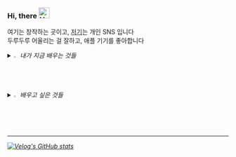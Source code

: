 ### Hi, there <img src="https://raw.githubusercontent.com/Tarikul-Islam-Anik/Animated-Fluent-Emojis/master/Emojis/Hand%20gestures/Hand%20with%20Fingers%20Splayed%20Light%20Skin%20Tone.png" alt="Hand with Fingers Splayed Light Skin Tone" width="25" height="25" />
여기는 창작하는 곳이고,
[저기](https://www.instagram.com/dear.kang/)는 개인 SNS 입니다
<br>
두루두루 어울리는 걸 잘하고, 애플 기기를 좋아합니다
<!--GITHUB_ACTIVITY:{"rows": 5}-->




<i>
<details>
<summary>
  <img src="https://raw.githubusercontent.com/Tarikul-Islam-Anik/Animated-Fluent-Emojis/master/Emojis/Hand%20gestures/Eyes.png" alt="Eyes" width="2%" /> 내가 지금 배우는 것들
</summary>
   <br>
  
<img src="https://img.shields.io/badge/Swift-F05138?style=plastic&logo=swift&logoColor=white"> <img src="https://img.shields.io/badge/SwiftUI-F05138?style=plastic&logo=swift&logoColor=white"> <img src="https://img.shields.io/badge/UIkit-2396F3?style=plastic&logo=uikit&logoColor=white">



</details>

<details>
<summary>
  <img src="https://raw.githubusercontent.com/Tarikul-Islam-Anik/Animated-Fluent-Emojis/master/Emojis/Travel%20and%20places/Fire.png" alt="Fire" width="2%" /> 배우고 싶은 것들
</summary>
   <br>

<img src="https://img.shields.io/badge/adobe-FF0000?style=plastic&logo=swift&logoColor=white">  <img src="https://img.shields.io/badge/Figma-F24E1E?style=plastic&logo=figma&logoColor=white">
<br>
<br>
[![Hits](https://hits.seeyoufarm.com/api/count/incr/badge.svg?url=https%3A%2F%2Fgithub.com%2Fkangciu&count_bg=%23232323&title_bg=%23232323&icon=&icon_color=%23E7E7E7&title=today&edge_flat=false)](https://hits.seeyoufarm.com)
</details>

---

[![Velog's GitHub stats](https://velog-readme-stats.vercel.app/api?name=kangciu)](https://github.com/eungyeole/velog-readme-stats)




</i>

